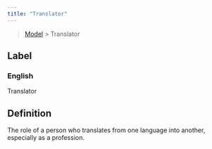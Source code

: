 ```yaml
---
title: "Translator"
---
```


> [Model](../../) > Translator

## Label

### English
Translator


## Definition
The role of a person who translates from one language into another, especially as a profession. 


    
